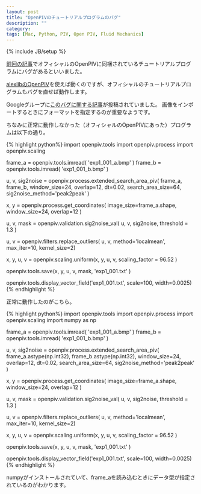 ```yaml
---
layout: post
title: "OpenPIVのチュートリアルプログラムのバグ"
description: ""
category: 
tags: [Mac, Python, PIV, Open PIV, Fluid Mechanics]
---
```

{% include JB/setup %}
<!--Fixing bugs in tutorial program of OpenPIV-->

[前回の記事](../../../../2015/04/18/install-openpiv-on-mac/)でオフィシャルのOpenPIVに同梱されているチュートリアルプログラムにバグがあるといいました。

[alexlibのOpenPIV](https://github.com/alexlib/openpiv-python)を使えば動くのですが、オフィシャルのチュートリアルプログラムもバグを直せば動作します。

Googleグループに[このバグに関する記事](https://groups.google.com/forum/#!topic/openpiv-users/FHc0pcmEjyE)が投稿されていました。
画像をインポートするときにフォーマットを指定するのが重要なようです。

ちなみに正常に動作しなかった（オフィシャルのOpenPIVにあった）プログラムは以下の通り。

{% highlight python%}
import openpiv.tools
import openpiv.process
import openpiv.scaling


frame_a  = openpiv.tools.imread( 'exp1_001_a.bmp' )
frame_b  = openpiv.tools.imread( 'exp1_001_b.bmp' )

u, v, sig2noise = openpiv.process.extended_search_area_piv( frame_a, frame_b, window_size=24, overlap=12, dt=0.02, search_area_size=64, sig2noise_method='peak2peak' )

x, y = openpiv.process.get_coordinates( image_size=frame_a.shape, window_size=24, overlap=12 )

u, v, mask = openpiv.validation.sig2noise_val( u, v, sig2noise, threshold = 1.3 )

u, v = openpiv.filters.replace_outliers( u, v, method='localmean', max_iter=10, kernel_size=2)

x, y, u, v = openpiv.scaling.uniform(x, y, u, v, scaling_factor = 96.52 )

openpiv.tools.save(x, y, u, v, mask, 'exp1_001.txt' )

openpiv.tools.display_vector_field('exp1_001.txt', scale=100, width=0.0025)
{% endhighlight %}

正常に動作したのがこちら。

{% highlight python%}
import openpiv.tools
import openpiv.process
import openpiv.scaling
import numpy as np

frame_a  = openpiv.tools.imread( 'exp1_001_a.bmp' )
frame_b  = openpiv.tools.imread( 'exp1_001_b.bmp' )

u, v, sig2noise = openpiv.process.extended_search_area_piv( frame_a.astype(np.int32), frame_b.astype(np.int32), window_size=24, overlap=12, dt=0.02, search_area_size=64, sig2noise_method='peak2peak' )

x, y = openpiv.process.get_coordinates( image_size=frame_a.shape, window_size=24, overlap=12 )

u, v, mask = openpiv.validation.sig2noise_val( u, v, sig2noise, threshold = 1.3 )

u, v = openpiv.filters.replace_outliers( u, v, method='localmean', max_iter=10, kernel_size=2)

x, y, u, v = openpiv.scaling.uniform(x, y, u, v, scaling_factor = 96.52 )

openpiv.tools.save(x, y, u, v, mask, 'exp1_001.txt' )

openpiv.tools.display_vector_field('exp1_001.txt', scale=100, width=0.0025)
{% endhighlight %}

numpyがインストールされていて、frame_aを読み込むときにデータ型が指定されているのがわかります。
